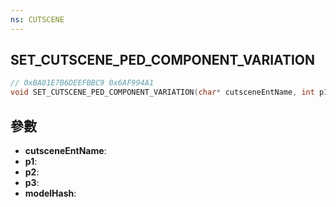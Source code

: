 ```yaml
---
ns: CUTSCENE
---
```

## SET_CUTSCENE_PED_COMPONENT_VARIATION

```c
// 0xBA01E7B6DEEFBBC9 0x6AF994A1
void SET_CUTSCENE_PED_COMPONENT_VARIATION(char* cutsceneEntName, int p1, int p2, int p3, Hash modelHash);
```


## 參數
* **cutsceneEntName**: 
* **p1**: 
* **p2**: 
* **p3**: 
* **modelHash**: 

